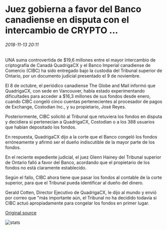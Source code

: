 # Juez gobierna a favor del Banco canadiense en disputa con el intercambio de CRYPTO ...

###### 2018-11-13 20:11

UNA suma controvertida de $19,6 millones entre el mayor intercambio de criptografía de Canadá QuadrigaCX y el Banco Imperial canadiense de Comercio (CIBC) ha sido entregado bajo la custodia del Tribunal superior de Ontario, por un documento judicial presentado el 9 de noviembre.

El 8 de octubre, el periódico canadiense The Globe and Mail informó que QuadrigaCX, con sede en Vancouver, había estado experimentando dificultades para acceder a $16,3 millones de sus fondos desde enero, cuando CIBC congeló cinco cuentas pertenecientes al procesador de pagos de Exchange, Costodian Inc., y su propietario, José Reyes.

Posteriormente, CIBC solicitó al Tribunal que retuviera los fondos en disputa y decidiera si pertenecían a QuadrigaCX, Costodian o a los 388 usuarios que habían depositado los fondos.

En respuesta, QuadrigaCX dijo a la corte que el Banco congeló los fondos erróneamente y afirmó ser el dueño indiscutible de la mayor parte de los fondos.

En el reciente expediente judicial, el juez Glenn Hainey del Tribunal superior de Ontario falló a favor del Banco, acordando que el propietario de los fondos no está claramente establecido.

Según el fallo, CIBC ahora tiene que pasar los fondos al contable de la corte superior, para que el Tribunal pueda identificar al dueño del dinero.

Gerald Cotten, Director Ejecutivo de QuadrigaCX, le dijo al mundo y envió por correo que "más importante aún, el Tribunal no ha decidido todavía si CIBC actuó apropiadamente para congelar los fondos en primer lugar.

[Original source](https://cointelegraph.com/news/judge-rules-in-favor-of-canadian-bank-in-dispute-with-crypto-exchange)

![stats](https://c.statcounter.com/11760860/0/a89fa40b/1/ "stats")